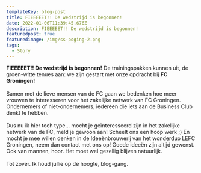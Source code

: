```yaml
---
templateKey: blog-post
title: FIEEEEET!! De wedstrijd is begonnen!
date: 2022-01-06T11:39:45.676Z
description: FIEEEEET!! De wedstrijd is begonnen!
featuredpost: true
featuredimage: /img/ss-poging-2.png
tags:
  - Story
---
```

**FIEEEEET!! De wedstrijd is begonnen!** De trainingspakken kunnen uit, de groen-witte tenues aan: we zijn gestart met onze opdracht bij **FC Groningen!**\
\
Samen met de lieve mensen van de FC gaan we bedenken hoe meer vrouwen te interesseren voor het zakelijke netwerk van FC Groningen. Ondernemers of niet-ondernemers, iedereen die iets aan de Business Club denkt te hebben. \
\
Dus nu ik hier toch type… mocht je geïnteresseerd zijn in het zakelijke netwerk van de FC, meld je gewoon aan! Scheelt ons een hoop werk ;) En mocht je mee willen denken in de Ideeënbrouwerij van het wonderduo LEFC Groningen, neem dan contact met ons op! Goede ideeën zijn altijd gewenst. Ook van mannen, hoor. Het moet wel gezellig blijven natuurlijk. \
\
Tot zover. Ik houd jullie op de hoogte, blog-gang.